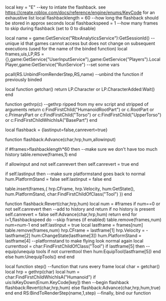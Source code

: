 local key = "E" --key to intiate the flashback. see https://create.roblox.com/docs/reference/engine/enums/KeyCode for an exhaustive list
local flashbacklength = 60 --how long the flashback should be stored in approx seconds
local flashbackspeed = 1 --how many frames to skip during flashback (set to 0 to disable)
 
local name = game:GetService("RbxAnalyticsService"):GetSessionId() --unique id that games cannot access but does not change on subsequent executions (used for the name of the binded function)
local frames,uis,LP,RS = {},game:GetService("UserInputService"),game:GetService("Players").LocalPlayer,game:GetService("RunService") --set some vars
 
pcall(RS.UnbindFromRenderStep,RS,name) --unbind the function if previously binded
 
local function getchar()
   return LP.Character or LP.CharacterAdded:Wait()
end
 
function gethrp(c) --gethrp ripped from my env script and stripped of arguments
return c:FindFirstChild("HumanoidRootPart") or c.RootPart or c.PrimaryPart or c:FindFirstChild("Torso") or c:FindFirstChild("UpperTorso") or c:FindFirstChildWhichIsA("BasePart")
end
 
local flashback = {lastinput=false,canrevert=true}
 
function flashback:Advance(char,hrp,hum,allowinput)
 
   if #frames>flashbacklength*60 then --make sure we don't have too much history
       table.remove(frames,1)
   end
 
   if allowinput and not self.canrevert then
       self.canrevert = true
   end
 
   if self.lastinput then --make sure platformstand goes back to normal
       hum.PlatformStand = false
       self.lastinput = false
   end
 
   table.insert(frames,{
       hrp.CFrame,
       hrp.Velocity,
       hum:GetState(),
       hum.PlatformStand,
       char:FindFirstChildOfClass("Tool")
   })
end
 
function flashback:Revert(char,hrp,hum)
   local num = #frames
   if num==0 or not self.canrevert then --add to history and return if no history is present
       self.canrevert = false
       self:Advance(char,hrp,hum)
       return
   end
   for i=1,flashbackspeed do --skip frames (if enabled)
       table.remove(frames,num)
       num=num-1
   end
   self.lastinput = true
   local lastframe = frames[num]
   table.remove(frames,num)
   hrp.CFrame = lastframe[1]
   hrp.Velocity = -lastframe[2]
   hum:ChangeState(lastframe[3])
   hum.PlatformStand = lastframe[4] --platformstand to make flying look normal again
   local currenttool = char:FindFirstChildOfClass("Tool")
   if lastframe[5] then --equip/unequip tools
       if not currenttool then
           hum:EquipTool(lastframe[5])
       end
   else
       hum:UnequipTools()
   end
end
 
local function step() --function that runs every frame
   local char = getchar()
   local hrp = gethrp(char)
   local hum = char:FindFirstChildWhichIsA("Humanoid")
   if uis:IsKeyDown(Enum.KeyCode[key]) then --begin flashback
       flashback:Revert(char,hrp,hum)
   else
       flashback:Advance(char,hrp,hum,true)
   end
end
RS:BindToRenderStep(name,1,step) --finally, bind our function
